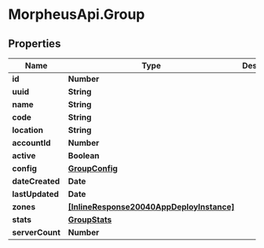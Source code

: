 # MorpheusApi.Group

## Properties

Name | Type | Description | Notes
------------ | ------------- | ------------- | -------------
**id** | **Number** |  | [optional] 
**uuid** | **String** |  | [optional] 
**name** | **String** |  | [optional] 
**code** | **String** |  | [optional] 
**location** | **String** |  | [optional] 
**accountId** | **Number** |  | [optional] 
**active** | **Boolean** |  | [optional] 
**config** | [**GroupConfig**](GroupConfig.md) |  | [optional] 
**dateCreated** | **Date** |  | [optional] 
**lastUpdated** | **Date** |  | [optional] 
**zones** | [**[InlineResponse20040AppDeployInstance]**](InlineResponse20040AppDeployInstance.md) |  | [optional] 
**stats** | [**GroupStats**](GroupStats.md) |  | [optional] 
**serverCount** | **Number** |  | [optional] 


